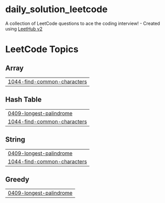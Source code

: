 # daily_solution_leetcode
A collection of LeetCode questions to ace the coding interview! - Created using [LeetHub v2](https://github.com/arunbhardwaj/LeetHub-2.0)

<!---LeetCode Topics Start-->
# LeetCode Topics
## Array
|  |
| ------- |
| [1044-find-common-characters](https://github.com/smwkbgmn/daily_solution_leetcode/tree/master/1044-find-common-characters) |
## Hash Table
|  |
| ------- |
| [0409-longest-palindrome](https://github.com/smwkbgmn/daily_solution_leetcode/tree/master/0409-longest-palindrome) |
| [1044-find-common-characters](https://github.com/smwkbgmn/daily_solution_leetcode/tree/master/1044-find-common-characters) |
## String
|  |
| ------- |
| [0409-longest-palindrome](https://github.com/smwkbgmn/daily_solution_leetcode/tree/master/0409-longest-palindrome) |
| [1044-find-common-characters](https://github.com/smwkbgmn/daily_solution_leetcode/tree/master/1044-find-common-characters) |
## Greedy
|  |
| ------- |
| [0409-longest-palindrome](https://github.com/smwkbgmn/daily_solution_leetcode/tree/master/0409-longest-palindrome) |
<!---LeetCode Topics End-->